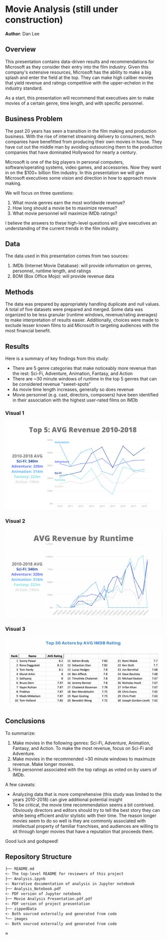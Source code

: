 # Movie Analysis (still under construction)

**Author**: Dan Lee

## Overview

This presentation contains data-driven results and recommendations for Microsoft as they consider their entry into the film industry. Given this company's extensive resources, Microsoft has the ability to make a big splash and enter the field at the top. They can make high caliber movies that yield revenue and ratings competitive with the upper-echelon in the industry standard.

As a start, this presentation will recommend that executives aim to make movies of a certain genre, time length, and with specific personnel.

## Business Problem

The past 20 years has seen a transition in the film making and production business. With the rise of internet streaming delivery to consumers, tech companies have benefitted from producing their own movies in house. They have cut out the middle man by avoiding outsourcing them to the production companies that have dominated Hollywood for nearly a century.

Microsoft is one of the big players in personal computers, software/operating systems, video games, and accessories. Now they want in on the $100+ billion film industry. In this presentation we will give Microsoft executives some vision and direction in how to approach movie making.

We will focus on three questions:
1. What movie genres earn the most worldwide revenue?
2. How long should a movie be to maximize revenue?
3. What movie personnel will maximize IMDb ratings?

I believe the answers to these high-level questions will give executives an understanding of the current trends in the film industry.

## Data

The data used in this presentation comes from two sources:
1. IMDb (Internet Movie Database): will provide information on genres, personnel, runtime length, and ratings
2. BOM (Box Office Mojo): will provide revenue data

## Methods

The data was prepared by appropriately handling duplicate and null values. A total of five datasets were prepared and merged. Some data was organized to be less granular (runtime windows, revenue/rating averages) to make interpretation of results easier. Additionally, choices were made to exclude lesser known films to aid Microsoft in targeting audiences with the most financial benefit.

## Results

Here is a summary of key findings from this study:
* There are 5 genre categories that make noticeably more revenue than the rest: Sci-Fi, Adventure, Animation, Fantasy, and Action
* There are ~30 minute windows of runtime in the top 5 genres that can be considered revenue "sweet-spots"
* As movie time length increases, generally so does revenue
* Movie personnel (e.g. cast, directors, composers) have been identified in their association with the highest user-rated films on IMDb

### Visual 1
![graph1](images/avg_rev.png)

### Visual 2
![graph2](images/avg_rev_time.png)

### Visual 3
![graph1](images/actor_readme.png)

## Conclusions

To summarize:
1. Make movies in the following genres: Sci-Fi, Adventure, Animation, Fantasy, and Action. To make the most revenue, focus on Sci-Fi and Adventure.
2. Make movies in the recommended ~30 minute windows to maximuze revenue. Make longer movies.
3. Hire personnel associated with the top ratings as voted on by users of IMDb.

A few caveats:
* Analyzing data that is more comprehensive (this study was limited to the years 2010-2018) can give additional potential insight
* To be critical, the movie time recommendation seems a bit contrived. Obviously directors and editors should try to tell the best story they can while being efficient and/or stylistic with their time. The reason longer movies seem to do so well is they are commonly associated with intellectual property of familiar franchises, and audiences are willing to sit through longer movies that have a reputation that proceeds them.

Good luck and godspeed!

## Repository Structure

```
├── README.md     
<- The top-level README for reviewers of this project
├── Analysis.ipynb   
<- Narrative documentation of analysis in Jupyter notebook
├── Analysis_Notebook.pdf
<- PDF version of Jupyter notebook
├── Movie Analysis Presentation.pdf.pdf         
<- PDF version of project presentation
├── zippedData                                
<- Both sourced externally and generated from code
└── images                              
<- Both sourced externally and generated from code
```
≈